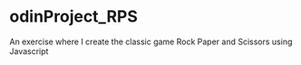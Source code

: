 # odinProject_RPS
An exercise where I create the classic game Rock Paper and Scissors using Javascript
